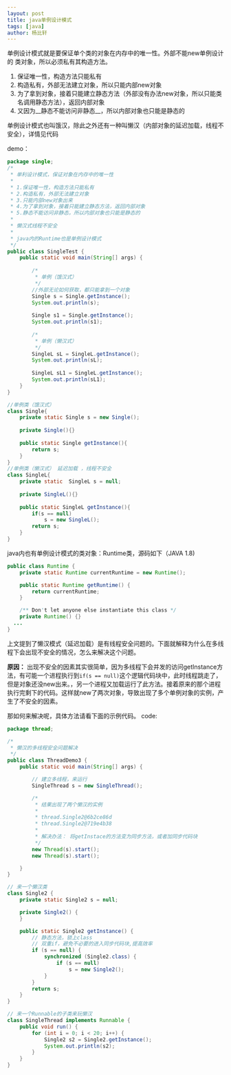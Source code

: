 ```yaml
---
layout: post
title: java单例设计模式
tags: [java]
author: 杨比轩
---
```


单例设计模式就是要保证单个类的对象在内存中的唯一性。外部不能new单例设计的 类对象，所以必须私有其构造方法。

1. 保证唯一性，构造方法只能私有
2. 构造私有，外部无法建立对象，所以只能内部new对象
3. 为了拿到对象，接着只能建立静态方法（外部没有办法new对象，所以只能类名调用静态方法），返回内部对象
4. 又因为__静态不能访问非静态__，所以内部对象也只能是静态的

单例设计模式也叫饿汉，除此之外还有一种叫懒汉（内部对象的延迟加载，线程不安全），详情见代码

demo：

```java
package single;
/*
 * 单利设计模式，保证对象在内存中的唯一性
 * 
 * 1.保证唯一性，构造方法只能私有
 * 2.构造私有，外部无法建立对象
 * 3.只能内部new对象出来
 * 4.为了拿到对象，接着只能建立静态方法，返回内部对象
 * 5.静态不能访问非静态，所以内部对象也只能是静态的
 * 
 * 懒汉式线程不安全
 * 
 * java内的Runtime也是单例设计模式
 */
public class SingleTest {
	public static void main(String[] args) {
		
		/*
		 * 单例（饿汉式）
		 */
		//外部无论如何获取，都只能拿到一个对象
		Single s = Single.getInstance();
		System.out.println(s);
		
		Single s1 = Single.getInstance();
		System.out.println(s1);
		
		/*
		 * 单例（懒汉式）
		 */
		SingleL sL = SingleL.getInstance();
		System.out.println(sL);
		
		SingleL sL1 = SingleL.getInstance();
		System.out.println(sL1);
	}
}

//单例类（饿汉式）
class Single{
	private static Single s = new Single();
	
	private Single(){}
	
	public static Single getInstance(){
		return s;
	}
}
//单例类（懒汉式） 延迟加载 ，线程不安全
class SingleL{
	private static  SingleL s = null;
	
	private SingleL(){}
	
	public static SingleL getInstance(){
		if(s == null)
			s = new SingleL();
		return s;
	}
}
```

java内也有单例设计模式的类对象：Runtime类，源码如下（JAVA 1.8)

```java
public class Runtime {
    private static Runtime currentRuntime = new Runtime();

    public static Runtime getRuntime() {
        return currentRuntime;
    }

    /** Don't let anyone else instantiate this class */
    private Runtime() {}
  ...
}
```

上文提到了懒汉模式（延迟加载）是有线程安全问题的。下面就解释为什么在多线程下会出现不安全的情况，怎么来解决这个问题。

**原因：**
出现不安全的因素其实很简单，因为多线程下会并发的访问getInstance方法，有可能一个进程执行到`if(s == null)`这个逻辑代码块中，此时线程跳走了，但是对象还没new出来。，另一个进程又加载运行了此方法。接着原来的那个进程执行完剩下的代码。这样就new了两次对象，导致出现了多个单例对象的实例，产生了不安全的因素。

那如何来解决呢，具体方法请看下面的示例代码。
code:
```java
package thread;

/*
 * 懒汉的多线程安全问题解决
 */
public class ThreadDemo3 {
	public static void main(String[] args) {

		// 建立多线程，来运行
		SingleThread s = new SingleThread();

		/*
		 * 结果出现了两个懒汉的实例
		 *
		 * thread.Single2@6b2ce86d 
		 * thread.Single2@719e4b38
		 * 
		 * 解决办法： 将getInstace的方法变为同步方法，或者加同步代码块
		 */
		new Thread(s).start();
		new Thread(s).start();

	}
}

// 来一个懒汉类
class Single2 {
	private static Single2 s = null;

	private Single2() {
	}

	public static Single2 getInstance() {
		// 静态方法，锁上class
		// 双重if，避免不必要的进入同步代码块,提高效率
		if (s == null) {
			synchronized (Single2.class) {
				if (s == null)
					s = new Single2();
			}
		}
		return s;
	}
}

// 来一个Runnable的子类来玩懒汉
class SingleThread implements Runnable {
	public void run() {
		for (int i = 0; i < 20; i++) {
			Single2 s2 = Single2.getInstance();
			System.out.println(s2);
		}
	}
}
```

